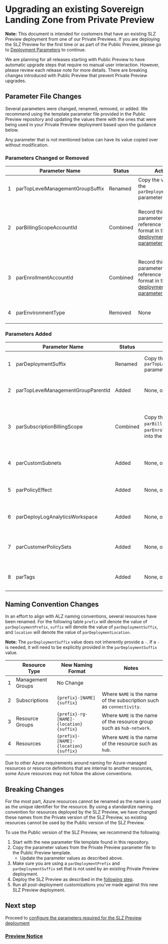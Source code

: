 # Upgrading an existing Sovereign Landing Zone from Private Preview

**Note:** This document is intended for customers that have an existing SLZ Preview deployment from one of our Private Previews. If you are deploying the SLZ Preview for the first time or as part of the Public Preview, please go to [Deployment Parameters](07-Deployment-Parameters.md) to continue.

We are planning for all releases starting with Public Preview to have automatic upgrade steps that require no manual user interaction. However, please review each release note for more details. There are breaking changes introduced with Public Preview that prevent Private Preview upgrades.

## Parameter File Changes

Several parameters were changed, renamed, removed, or added. We recommend using the template parameter file provided in the Public Preview repository and updating the values there with the ones that were being used in your Private Preview deployment based upon the guidance below.

Any parameter that is not mentioned below can have its value copied over without modification.

### Parameters Changed or Removed

|    | Parameter Name | Status | Action | Notes |
|----|----------------|--------|--------|-------|
|  1 |parTopLevelManagementGroupSuffix|Renamed|Copy the value to the `parDeploymentSuffix` parameter.|This parameter is now called `parDeploymentSuffix` to better reflect its actual usage.|
|  2 |parBillingScopeAccountId|Combined|Record this parameter value and reference the new format in the [deployment parameter doc.](./07-Deployment-Parameters.md)|The parameter has been merged with `parEnrollmentAccountId` and is now called `parSubscriptionBillingScope` to allow for non-EA account types to deploy the SLZ Preview.|
|  3 |parEnrollmentAccountId|Combined|Record this parameter value and reference the new format in the [deployment parameter doc.](./07-Deployment-Parameters.md)|The parameter has been merged with `parBillingScopeAccountId` and is now called `parSubscriptionBillingScope` to allow for non-EA account types to deploy the SLZ Preview.|
|  4 |parEnvironmentType|Removed|None|This parameter has been removed as it is not being used.|

### Parameters Added

|    | Parameter Name | Status | Action | Notes |
|----|----------------|--------|--------|-------|
|  1 |parDeploymentSuffix|Renamed|Copy the value from `parTopLevelManagementGroupSuffix` parameter.|This parameter was called `parTopLevelManagementGroupSuffix` but it is used for more than the management group suffix.|
|  2 |parTopLevelManagementGroupParentId|Added|None, optional parameter.|This parameter enables SLZ Preview deployments outside the tenant root group level. [More details here.](./scenarios/Piloting-SLZ.md)|
|  3 |parSubscriptionBillingScope|Combined|Copy the `parBillingScopeAccountId` and `parEnrollmentAccountId` values into the new format.|This parameter is a combination of `parBillingScopeAccountId` and `parEnrollmentAccountId` to allow for non-EA account types to deploy the SLZ Preview. More details in the [deployment parameter doc.](./07-Deployment-Parameters.md)|
|  4 |parCustomSubnets|Added|None, optional parameter.|This parameter allows for more subnets to be added to the hub network. More details in the [deployment parameter doc.](./07-Deployment-Parameters.md)|
|  5 |parPolicyEffect|Added|None, optional parameter.|This parameter allows changing the [Sovereignty Policy Baseline](./scenarios/Sovereignty-Policy-Baseline.md) assignment effect. More details in the [deployment parameter doc.](./07-Deployment-Parameters.md)|
|  6 |parDeployLogAnalyticsWorkspace|Added|None, optional parameter.|This parameter toggles between deploying or not deploying Log Analytics Workspace. More details in the [deployment parameter doc.](./07-Deployment-Parameters.md)|
|  7 |parCustomerPolicySets|Added|None, optional parameter.|This parameter allows for assigning additional policies to the top-level management group scope. More details in the [deployment parameter doc.](./07-Deployment-Parameters.md)|
|  8 |parTags|Added|None, optional parameter.|This parameter allows for customizing resource tagging. More details in the [deployment parameter doc.](./07-Deployment-Parameters.md)|

## Naming Convention Changes

In an effort to align with ALZ naming conventions, several resources have been renamed. For the following table `prefix` will denote the value of `parDeploymentPrefix`, `suffix` will denote the value of `parDeploymentSuffix`, and `location` will denote the value of `parDeploymentLocation`.

**Note:** The `parDeploymentSuffix` value does not inherently provide a `-`. If a `-` is needed, it will need to be explicitly provided in the `parDeploymentSuffix` value.

|    | Resource Type | New Naming Format | Notes |
|----|---------------|-------------------|-------|
|  1 |Management Groups|No Change||
|  2 |Subscriptions|`{prefix}-[NAME]{suffix}`|Where `NAME` is the name of the subscription such as `connectivity`.|
|  3 |Resource Groups|`{prefix}-rg-[NAME]-{location}{suffix}`|Where `NAME` is the name of the resource group such as `hub-network`.|
|  4 |Resources|`{prefix}-[NAME]-{location}{suffix}`|Where `NAME` is the name of the resource such as `hub`.|||

Due to other Azure requirements around naming for Azure-managed resources or resource definitions that are internal to another resources, some Azure resources may not follow the above conventions.

## Breaking Changes

For the most part, Azure resources cannot be renamed as the name is used as the unique identifier for the resource. By using a standardize naming convention for resources deployed by the SLZ Preview, we have changed these names from the Private version of the SLZ Preview, so existing resources cannot be used by the Public version of the SLZ Preview.

To use the Public version of the SLZ Preview, we recommend the following:

1. Start with the new parameter file template found in this repository.
2. Copy the parameter values from the Private Preview parameter file to the Public Preview template.
   * Update the parameter values as described above.
3. Make sure you are using a `parDeploymentPrefix` and `parDeploymentSuffix` set that is not used by an existing Private Preview deployment.
4. Deploy the SLZ Preview as described in the [following step](08-Deploy-SLZ-Preview.md).
5. Run all post-deployment customizations you've made against this new SLZ Preview deployment.

## Next step

Proceed to [configure the parameters required for the SLZ Preview deployment](07-Deployment-Parameters.md)

### [Preview Notice](./PREVIEW.md)
